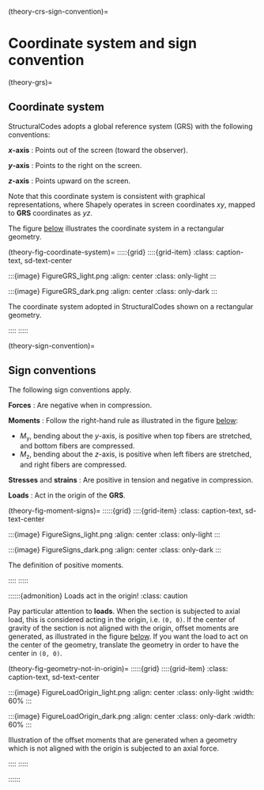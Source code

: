 (theory-crs-sign-convention)=
# Coordinate system and sign convention

(theory-grs)=
## Coordinate system
StructuralCodes adopts a global reference system (GRS) with the following conventions:

**$x$-axis**
: Points out of the screen (toward the observer).

**$y$-axis**
: Points to the right on the screen.

**$z$-axis**
: Points upward on the screen.

Note that this coordinate system is consistent with graphical representations, where Shapely operates in screen coordinates $xy$, mapped to **GRS** coordinates as $yz$.

The figure [below](#theory-fig-coordinate-system) illustrates the coordinate system in a rectangular geometry.

(theory-fig-coordinate-system)=
:::::{grid}
::::{grid-item}
:class: caption-text, sd-text-center

:::{image} FigureGRS_light.png
:align: center
:class: only-light
:::

:::{image} FigureGRS_dark.png
:align: center
:class: only-dark
:::

The coordinate system adopted in StructuralCodes shown on a rectangular geometry.

::::
:::::


(theory-sign-convention)=
## Sign conventions

The following sign conventions apply.

**Forces**
: Are negative when in compression.

**Moments**
: Follow the right-hand rule as illustrated in the figure [below](#theory-fig-moment-signs):
   - $M_{\textrm{y}}$, bending about the $y$-axis, is positive when top fibers are stretched, and bottom fibers are compressed.
   - $M_{\textrm{z}}$, bending about the $z$-axis, is positive when left fibers are stretched, and right fibers are compressed.

**Stresses** and **strains**
: Are positive in tension and negative in compression.

**Loads**
: Act in the origin of the **GRS**.

(theory-fig-moment-signs)=
:::::{grid}
::::{grid-item}
:class: caption-text, sd-text-center

:::{image} FigureSigns_light.png
:align: center
:class: only-light
:::

:::{image} FigureSigns_dark.png
:align: center
:class: only-dark
:::

The definition of positive moments.

::::
:::::

::::::{admonition} Loads act in the origin!
:class: caution

Pay particular attention to **loads**. When the section is subjected to axial load, this is considered acting in the origin, i.e. `(0, 0)`. If the center of gravity of the section is not aligned with the origin, offset moments are generated, as illustrated in the figure [below](#theory-fig-geometry-not-in-origin). If you want the load to act on the center of the geometry, translate the geometry in order to have the center in `(0, 0)`.

(theory-fig-geometry-not-in-origin)=
:::::{grid}
::::{grid-item}
:class: caption-text, sd-text-center

:::{image} FigureLoadOrigin_light.png
:align: center
:class: only-light
:width: 60%
:::

:::{image} FigureLoadOrigin_dark.png
:align: center
:class: only-dark
:width: 60%
:::

Illustration of the offset moments that are generated when a geometry which is not aligned with the origin is subjected to an axial force.

::::
:::::

::::::